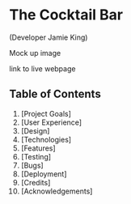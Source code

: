 # The Cocktail Bar
(Developer Jamie King)

Mock up image

link to live webpage

## Table of Contents

1. [Project Goals]
2. [User Experience]
3. [Design]
4. [Technologies]
5. [Features]
6. [Testing]
7. [Bugs]
8. [Deployment]
9. [Credits]
10. [Acknowledgements]